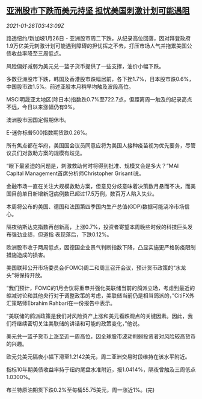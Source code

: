 <!--1611633277000-->
[亚洲股市下跌而美元持坚 担忧美国刺激计划可能遇阻](https://cn.reuters.com/article/asia-financial-markets-0126-tues-idCNKBS29V0C2)
------

<div><i>2021-01-26T03:43:09Z</i></div><p>路透纽约/新加坡1月26日 - 亚洲股市周二下跌，从纪录高位回落，因对拜登政府1.9万亿美元刺激计划可能遇到障碍的担忧挥之不去，打压市场人气并拖累美国公债收益率降至三周低点。</p><p>风险偏好减弱为美元兑一篮子货币提供了一些支撑，油价小幅下跌。</p><p>多数亚洲股市下跌，韩国及香港股市跌幅居前，各下挫1.7%，日本股市跌0.6%，中国股市跌1.5%。前述亚股本月稍早均触及波段高位。</p><p>MSCI明晟亚太地区(除日本)指数跌0.7%至722.7点，但距离周一触及的纪录高点不远，今日以来涨幅仍有9%。</p><p>澳洲股市因国定假期休市。</p><p>E-迷你标普500指数期货跌0.26%。</p><p>所有焦点都在华府，美国国会议员同意应将为美国人接种疫苗视为优先要务，尽管议员们对救助方案的规模有歧见。</p><p>“眼下最紧迫的问题是，刺激救助何时将得到批准、规模又会是多大？”MAI Capital Management首席分析师Christopher Grisanti说。</p><p>金融市场一直在关注大规模救助方案，但意见分歧意味着决策数月悬而不决，而美国目前单日新增新冠病例数已超过17.5万例，数百万人陷入失业。</p><p>本周将公布的美国、德国和法国第四季国内生产总值(GDP)数据可能浇冷市场信心。</p><p>隔夜纳斯达克指数再创新高，上涨0.7%，投资者寄望本周晚些时候的科技巨头发布强劲业绩，但道指 表现落后，下跌0.12%。</p><p>欧洲股市收于两周低点，因德国企业景气判断指数下降，凸显实施更严格防疫限制措施造成的损害。</p><p>美国联邦公开市场委员会(FOMC)周二和周三召开会议，预计货币政策的“水龙头”将保持开放。</p><p>“我们预计，FOMC的1月会议将重申并强化美联储当前的鸽派立场，考虑到最近的缩减讨论和其他央行对于调整政策的考虑，美联储当前仍是相当鸽派的，”CitiFX外汇策略师Ebrahim Rahbari在一份报告中表示。</p><p>“美联储的鸽派政策是我们对风险资产上涨和美元看跌观点的关键因素。因此，我们将继续密切关注美联储的讲话和可能的政策变化，”他说。</p><p>美元兑一篮子货币上涨至近一周高位，因全球股市波动削弱投资者对风险较高货币的兴趣。</p><p>欧元兑美元隔夜小幅下滑至1.2142美元，周二亚洲交易时段维持在该水平附近。</p><p>指标10年期美债收益率持于纽约尾盘水准附近，报1.0414%，隔夜曾触及三周低点1.0300%。</p><p>布兰特原油期货下跌0.2%至每桶55.75美元，周一涨近1%。(完)</p>
